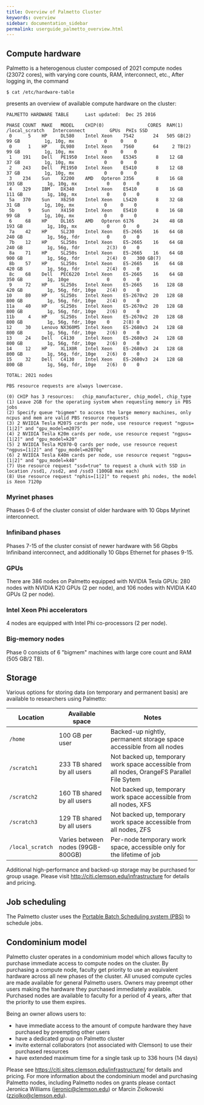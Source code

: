 ```yaml
---
title: Overview of Palmetto Cluster
keywords: overview
sidebar: documentation_sidebar
permalink: userguide_palmetto_overview.html
---
```


## Compute hardware

Palmetto is a heterogenous cluster composed
of 2021 compute nodes (23072 cores),
with varying core counts, RAM, interconnect, etc.,
After logging in, the command

~~~
$ cat /etc/hardware-table
~~~

presents an overview of available compute hardware on the cluster:

~~~
PALMETTO HARDWARE TABLE      Last updated:  Dec 25 2016

PHASE COUNT  MAKE   MODEL    CHIP(0)                CORES  RAM(1)    /local_scratch   Interconnect         GPUs  PHIs SSD
 0      5    HP     DL580    Intel Xeon    7542       24   505 GB(2)    99 GB         1g, 10g, mx           0     0    0
 0      1    HP     DL980    Intel Xeon    7560       64     2 TB(2)    99 GB         1g, 10g, mx           0     0    0
 1    191    Dell   PE1950   Intel Xeon    E5345       8    12 GB       37 GB         1g, 10g, mx           0     0    0
 2    243    Dell   PE1950   Intel Xeon    E5410       8    12 GB       37 GB         1g, 10g, mx           0     0    0
 3    234    Sun    X2200    AMD   Opteron 2356        8    16 GB      193 GB         1g, 10g, mx           0     0    0
 4    329    IBM    DX340    Intel Xeon    E5410       8    16 GB      111 GB         1g, 10g, mx           0     0    0
 5a   370    Sun    X6250    Intel Xeon    L5420       8    32 GB       31 GB         1g, 10g, mx           0     0    0
 5b     9    Sun    X4150    Intel Xeon    E5410       8    16 GB       99 GB         1g, 10g, mx           0     0    0
 6     68    HP     DL165    AMD   Opteron 6176       24    48 GB      193 GB         1g, 10g, mx           0     0    0
 7a    42    HP     SL230    Intel Xeon    E5-2665    16    64 GB      240 GB         1g, 56g, fdr          0     0    0
 7b    12    HP     SL250s   Intel Xeon    E5-2665    16    64 GB      240 GB         1g, 56g, fdr          2(3)  0    0
 8a    71    HP     SL250s   Intel Xeon    E5-2665    16    64 GB      900 GB         1g, 56g, fdr          2(4)  0    300 GB(7)
 8b    57    HP     SL250s   Intel Xeon    E5-2665    16    64 GB      420 GB         1g, 56g, fdr          2(4)  0    0
 8c    68    Dell   PEC6220  Intel Xeon    E5-2665    16    64 GB      350 GB         1g, 10ge              0     0    0
 9     72    HP     SL250s   Intel Xeon    E5-2665    16   128 GB      420 GB         1g, 56g, fdr, 10ge    2(4)  0    0
10     80    HP     SL250s   Intel Xeon    E5-2670v2  20   128 GB      800 GB         1g, 56g, fdr, 10ge    2(4)  0    0
11a    40    HP     SL250s   Intel Xeon    E5-2670v2  20   128 GB      800 GB         1g, 56g, fdr, 10ge    2(6)  0    0
11b     4    HP     SL250s   Intel Xeon    E5-2670v2  20   128 GB      800 GB         1g, 56g, fdr, 10ge    0     2(8) 0
12     30    Lenovo NX360M5  Intel Xeon    E5-2680v3  24   128 GB      800 GB         1g, 56g, fdr, 10ge    2(6)  0    0
13     24    Dell   C4130    Intel Xeon    E5-2680v3  24   128 GB      800 GB         1g, 56g, fdr, 10ge    2(6)  0    0
14     12    HP     XL1X0R   Intel Xeon    E5-2680v3  24   128 GB      800 GB         1g, 56g, fdr, 10ge    2(6)  0    0
15     32    Dell   C4130    Intel Xeon    E5-2680v3  24   128 GB      800 GB         1g, 56g, fdr, 10ge    2(6)  0    0

TOTAL: 2021 nodes

PBS resource requests are always lowercase.

(0) CHIP has 3 resources:   chip_manufacturer, chip_model, chip_type
(1) Leave 2GB for the operating system when requesting memory in PBS jobs
(2) Specify queue "bigmem" to access the large memory machines, only ncpus and mem are valid PBS resource requests
(3) 2 NVIDIA Tesla M2075 cards per node, use resource request "ngpus=[1|2]" and "gpu_model=m2075"
(4) 2 NVIDIA Tesla K20m cards per node, use resource request "ngpus=[1|2]" and "gpu_model=k20"
(5) 2 NVIDIA Tesla M2070-Q cards per node, use resource request "ngpus=[1|2]" and "gpu_model=m2070q"
(6) 2 NVIDIA Tesla K40m cards per node, use resource request "ngpus=[1|2]" and "gpu_model=k40"
(7) Use resource request "ssd=true" to request a chunk with SSD in location /ssd1, /ssd2, and /ssd3 (100GB max each)
(8) Use resource request "nphis=[1|2]" to request phi nodes, the model is Xeon 7120p
~~~

### Myrinet phases

Phases 0-6 of the cluster consist of older hardware
with 10 Gbps Myrinet interconnect.

### Infiniband phases

Phases 7-15 of the cluster consist of newer hardware
with 56 Gbpbs Infiniband interconnect,
and additionally 10 Gbps Ethernet for phases 9-15.

### GPUs

There are 386 nodes on Palmetto equipped with NVIDIA Tesla GPUs:
280 nodes with NVIDIA K20 GPUs (2 per node),
and 106 nodes with NVIDIA K40 GPUs (2 per node).

### Intel Xeon Phi accelerators

4 nodes are equipped with Intel Phi co-processors (2 per node).

### Big-memory nodes

Phase 0 consists of 6 "bigmem" machines with large core count and RAM (505 GB/2 TB).

## Storage

Various options for storing data
(on temporary and permanent basis) are available to researchers
using Palmetto:

Location        |	Available space                     | Notes
----------------|---------------------------------------|---------------------------------------------------------------------------
`/home`         |   100 GB per user                     | Backed-up nightly, permanent storage space accessible from all nodes
`/scratch1`     |   233 TB shared by all users          | Not backed up, temporary work space accessible from all nodes, OrangeFS Parallel File Sytem
`/scratch2`     |   160 TB shared by all users          | Not backed up, temporary work space accessible from all nodes, XFS
`/scratch3`     |   129 TB shared by all users          | Not backed up, temporary work space accessible from all nodes, ZFS
`/local_scratch`|   Varies between nodes (99GB-800GB)   | Per-node temporary work space, accessible only for the lifetime of job

Additional high-performance and backed-up storage may be purchased
for group usage. Please visit http://citi.clemson.edu/infrastructure
for details and pricing.

## Job scheduling

The Palmetto cluster uses the
[Portable Batch Scheduling system (PBS)](http://www.pbsworks.com/PBSProduct.aspx?n=PBS-Professional&c=Overview-and-Capabilities) to schedule
jobs.

## Condominium model

Palmetto cluster operates in a condominium model which allows faculty to
purchase immediate access to compute nodes on the cluster.
By purchasing a compute node, faculty get priority to use an
equivalent hardware across all new phases of the cluster.
All unused compute cycles are made available for general Palmetto users.
Owners may preempt other users making the hardware they purchased immediately available.
Purchased nodes are available to faculty for a period of 4 years,
after that the priority to use them expires.

Being an owner allows users to:

* have immediate access to the amount of compute hardware they have purchased by preempting other users
* have a dedicated group on Palmetto cluster
* invite external collaborators (not associated with Clemson) to use their purchased resources
* have extended maximum time for a single task up to 336 hours (14 days)

Please see https://citi.sites.clemson.edu/infrastructure/ for details and pricing.
For more information about the condominium model and purchasing Palmetto nodes,
including Palmetto nodes on grants please contact Jeronica Williams
(jeronic@clemson.edu) or Marcin Ziolkowski (zziolko@clemson.edu).
